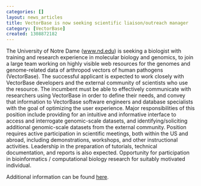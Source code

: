 ```yaml
---
categories: []
layout: news_articles
title: VectorBase is now seeking scientific liaison/outreach manager
category: [VectorBase]
created: 1308872182
---
```

The University of Notre Dame (<a href="http://www.nd.edu">www.nd.edu</a>) is seeking a biologist with training and research experience in molecular biology and genomics, to join a large team working on highly visible web resources for the genomes and genome-related data of arthropod vectors of human pathogens (VectorBase). The successful applicant is expected to work closely with VectorBase developers and the external community of scientists who use the resource. The incumbent must be able to effectively communicate with researchers using VectorBase in order to define their needs, and convey that information to VectorBase software engineers and database specialists with the goal of optimizing the user experience. Major responsibilities of this position include providing for an intuitive and informative interface to access and interrogate genomic-scale datasets, and identifying/soliciting additional genomic-scale datasets from the external community. Position requires active participation in scientific meetings, both within the US and abroad, including demonstrations, workshops, and other instructional activities. Leadership in the preparation of tutorials, technical documentation, and reports is also expected. Opportunity for participation in bioinformatics / computational biology research for suitably motivated individual. 

Additional information can be found <a href="/sites/default/files/documents/scientificliason.pdf">here</a>.
